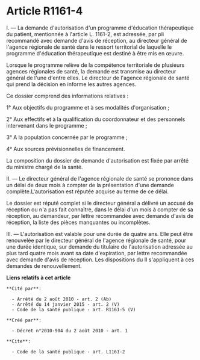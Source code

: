 # Article R1161-4

I. ― La demande d'autorisation d'un programme d'éducation thérapeutique du patient, mentionnée à l'article L. 1161-2, est
adressée, par pli recommandé avec demande d'avis de réception, au directeur général de l'agence régionale de santé dans le
ressort territorial de laquelle le programme d'éducation thérapeutique est destiné à être mis en œuvre. 

Lorsque le programme relève de la compétence territoriale de plusieurs agences régionales de santé, la demande est transmise
au directeur général de l'une d'entre elles. Le directeur de l'agence régionale de santé qui prend la décision en informe les
autres agences. 

Ce dossier comprend des informations relatives : 

1° Aux objectifs du programme et à ses modalités d'organisation ; 

2° Aux effectifs et à la qualification du coordonnateur et des personnels intervenant dans le programme ; 

3° A la population concernée par le programme ; 

4° Aux sources prévisionnelles de financement. 

La composition du dossier de demande d'autorisation est fixée par arrêté du ministre chargé de la santé. 

II. ― Le directeur général de l'agence régionale de santé se prononce dans un délai de deux mois à compter de la présentation
d'une demande complète.L'autorisation est réputée acquise au terme de ce délai. 

Le dossier est réputé complet si le directeur général a délivré un accusé de réception ou n'a pas fait connaître, dans le
délai d'un mois à compter de sa réception, au demandeur, par lettre recommandée avec demande d'avis de réception, la liste
des pièces manquantes ou incomplètes. 

III. ― L'autorisation est valable pour une durée de quatre ans. Elle peut être renouvelée par le directeur général de
l'agence régionale de santé, pour une durée identique, sur demande du titulaire de l'autorisation adressée au plus tard
quatre mois avant sa date d'expiration, par lettre recommandée avec demande d'avis de réception. Les dispositions du II
s'appliquent à ces demandes de renouvellement.

**Liens relatifs à cet article**

	**Cité par**:

	  - Arrêté du 2 août 2010 - art. 2 (Ab)
	  - Arrêté du 14 janvier 2015 - art. 2 (V)
	  - Code de la santé publique - art. R1161-5 (V)

	**Créé par**:

	  - Décret n°2010-904 du 2 août 2010 - art. 1

	**Cite**:

	  - Code de la santé publique - art. L1161-2
